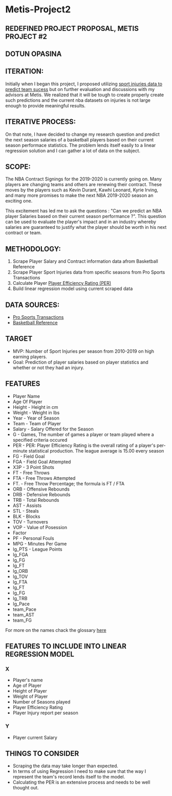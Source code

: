 # Metis-Project2
## REDEFINED PROJECT PROPOSAL, METIS PROJECT #2
## DOTUN OPASINA

## ITERATION:

Initially when I began this project, I proposed utilizing [sport injuries data to predict team sucess](https://github.com/Oladotun/Metis_Project_2_SportInjuries_TeamSucess) but on further evaluation and discussions with my advisors at Metis. We realized that it will be tough to create properly create such predictions and the current nba datasets on injuries is not large enough to provide meaningful results.

## ITERATIVE PROCESS:
On that note, I have decided to change my research question and predict the next season salaries of a basketball players based on their current season performace statistics. The problem lends itself easily to a linear regression solution and I can gather a lot of data on the subject.

## SCOPE:

The NBA Contract Signings for the 2019-2020 is currently going on. Many players are changing teams and others are renewing their contract. These moves by the players such as Kevin Durant, Kawhi Leonard, Kyrie Irving, and many more promises to make the next NBA 2019-2020 season an exciting one.

This excitement has led me to ask the questions : "Can we predict an NBA player Salaries based on their current season performance ?". This question can be used to evaluate the player's impact and in an industry whereby salaries are guaranteed to justify what the player should be worth in his next contract or team.

## METHODOLOGY:
1. Scrape Player Salary and Contract information data afrom Basketball Reference <br>
2. Scrape Player Sport Injuries data from specific seasons from Pro Sports Transactions<br>
3. Calculate Player [Player Efficiency Rating (PER)](https://www.basketball-reference.com/about/per.html) <br>
4. Build linear regression model using current scraped data<br>

## DATA SOURCES:
-  [Pro Sports Transactions ](http://www.prosportstransactions.com/basketball/) <br>
-  [Basketball Reference](https://www.basketball-reference.com/)

## TARGET
- MVP: Number of Sport Injuries per season from 2010-2019 on high earning players.
- Goal: Prediction of player salaries based on player statistics and whether or not they had an injury.

## FEATURES
  - Player Name
  - Age Of Player
  - Height - Height in cm
  - Weight - Weight in lbs
  - Year - Year of Season
  - Team - Team of Player
  - Salary - Salary Offered for the Season
  - G - Games, The number of games a player or team played where a specified criteria occured
  - PER - PER: Player Efficiency Rating is the overall rating of a player's per-minute statistical production. The league average is 15.00 every season
  - FG - Field Goal
  - FGA - Field Goal Attempted
  - X3P - 3 Point Shots
  - FT - Free Throws
  - FTA - Free Throws Attempted
  - FT. - Free Throw Percentage; the formula is FT / FTA
  - ORB - Offensive Rebounds
  - DRB - Defensive Rebounds
  - TRB - Total Rebounds
  - AST - Assists
  - STL - Steals
  - BLK - Blocks
  - TOV - Turnovers
  - VOP - Value of Posession
  - Factor
  - PF - Personal Fouls
  - MPG - Minutes Per Game
  - lg_PTS - League Points
  - lg_FGA
  - lg_FG
  - lg_FT
  - lg_ORB
  - lg_TOV
  - lg_FTA
  - lg_FT
  - lg_FG
  - lg_TRB
  - lg_Pace
  - team_Pace
  - team_AST
  - team_FG

For more on the names chack the glossary [here](https://www.basketball-reference.com/about/glossary.html) 
## FEATURES TO INCLUDE INTO LINEAR REGRESSION MODEL
### X
- Player's name
- Age of Player
- Height of Player
- Weight of Player
- Number of Seasons played
- Player Efficiency Rating
- Player Injury report per season
### Y
- Player current Salary


## THINGS TO CONSIDER
- Scraping the data may take longer than expected.
- In terms of using Regression I need to make sure that the way I represent the team's record lends itself to the model.
- Calculating the PER is an extensive process and needs to be well thought out.

